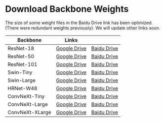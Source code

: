 # Download Backbone Weights

The size of some weight files in the Baidu Drive link has been optimized. (There were redundant weights previously).
We will update other links soon.

| Backbone | Links ||
|  ----  | ----  | ---- |
| ResNet-18|[Google Drive](https://drive.google.com/file/d/166CE0cTRg2J9A5XPYO490iAiCZ8CwSey/view?usp=sharing)|[Baidu Drive](https://pan.baidu.com/s/1eHunbd7AhaE8u-kwTukzYQ?pwd=orns)
| ResNet-50|[Google Drive](https://drive.google.com/file/d/1sTHwLd9wptHr9CFclTPnblZiKZqiFOD_/view?usp=sharing)|[Baidu Drive](https://pan.baidu.com/s/1RKmoZb5sZSb-SslcF7cqww?pwd=5ywi)
| ResNet-101|[Google Drive](https://drive.google.com/file/d/15-d10jXaitmYXqYNMURPS0Md8I2xI5DY/view?usp=sharing)|[Baidu Drive](https://pan.baidu.com/s/1E2OQtIrHCbCjtQA1zkYzFQ?pwd=h5dv)
| Swin-Tiny|[Google Drive](https://drive.google.com/file/d/1B8h4jrsPcKUfHKdgAmBeXsIbxurwTKWp/view?usp=sharing)|[Baidu Drive](https://pan.baidu.com/s/1_kF1TLPtI6e5g-lNxp5yWQ?pwd=tdet)
| Swin-Large|[Google Drive](https://drive.google.com/file/d/1fIrwnDkbpTNi9WSbKadoNQtEz6Ckdtrp/view?usp=sharing)|[Baidu Drive](https://pan.baidu.com/s/1nRcbi19ieJmEZuse9_KMvA?pwd=43yt)
| HRNet-W48|[Google Drive](https://drive.google.com/file/d/11ZAyPAs654yXPoCYJqWEyWguYb4_METV/view?usp=sharing)|[Baidu Drive](https://pan.baidu.com/s/1xpxHwr97kMtUn24Vfcjg_A?pwd=vnh8)
| ConvNeXt-Tiny|[Google Drive](-)|[Baidu Drive](https://pan.baidu.com/s/1DwEMc4I5iRDKrwZnL-zuFQ?pwd=fagu)
| ConvNeXt-Large|[Google Drive](https://drive.google.com/file/d/1VHFKRfFLoqJHTaNihIoIhqjJp6Wb2TvT/view?usp=sharing)|[Baidu Drive](https://pan.baidu.com/s/1k2MhezeIgSkhKbdDKq_rwA?pwd=ubuw)
| ConvNeXt-XLarge|[Google Drive](-)|[Baidu Drive](https://pan.baidu.com/s/13YSjwUFT_cKcVcVQBYYXMw?pwd=n6qg)